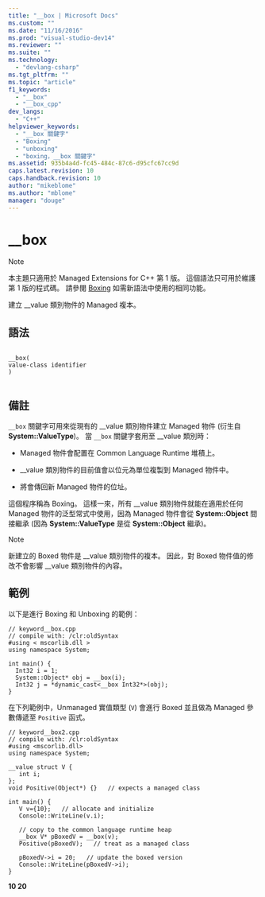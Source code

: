 ```yaml
---
title: "__box | Microsoft Docs"
ms.custom: ""
ms.date: "11/16/2016"
ms.prod: "visual-studio-dev14"
ms.reviewer: ""
ms.suite: ""
ms.technology: 
  - "devlang-csharp"
ms.tgt_pltfrm: ""
ms.topic: "article"
f1_keywords: 
  - "__box"
  - "__box_cpp"
dev_langs: 
  - "C++"
helpviewer_keywords: 
  - "__box 關鍵字"
  - "Boxing"
  - "unboxing"
  - "boxing，__box 關鍵字"
ms.assetid: 935b4a4d-fc45-484c-87c6-d95cfc67cc9d
caps.latest.revision: 10
caps.handback.revision: 10
author: "mikeblome"
ms.author: "mblome"
manager: "douge"
---
```

# __box
> [!NOTE]
>  本主題只適用於 Managed Extensions for C\+\+ 第 1 版。 這個語法只可用於維護第 1 版的程式碼。 請參閱 [Boxing](../windows/boxing-cpp-component-extensions.md) 如需新語法中使用的相同功能。  
  
 建立 \_\_value 類別物件的 Managed 複本。  
  
## 語法  
  
```  
  
__box(  
value-class identifier  
)  
  
```  
  
## 備註  
 `__box` 關鍵字可用來從現有的 \_\_value 類別物件建立 Managed 物件 \(衍生自 **System::ValueType**\)。 當 `__box` 關鍵字套用至 \_\_value 類別時：  
  
-   Managed 物件會配置在 Common Language Runtime 堆積上。  
  
-   \_\_value 類別物件的目前值會以位元為單位複製到 Managed 物件中。  
  
-   將會傳回新 Managed 物件的位址。  
  
 這個程序稱為 Boxing。 這樣一來，所有 \_\_value 類別物件就能在適用於任何 Managed 物件的泛型常式中使用，因為 Managed 物件會從 **System::Object** 間接繼承 \(因為 **System::ValueType** 是從 **System::Object** 繼承\)。  
  
> [!NOTE]
>  新建立的 Boxed 物件是 \_\_value 類別物件的複本。 因此，對 Boxed 物件值的修改不會影響 \_\_value 類別物件的內容。  
  
## 範例  
 以下是進行 Boxing 和 Unboxing 的範例：  
  
```  
// keyword__box.cpp  
// compile with: /clr:oldSyntax  
#using < mscorlib.dll >  
using namespace System;  
  
int main() {  
  Int32 i = 1;  
  System::Object* obj = __box(i);  
  Int32 j = *dynamic_cast<__box Int32*>(obj);  
}  
```  
  
 在下列範例中，Unmanaged 實值類型 \(`V`\) 會進行 Boxed 並且做為 Managed 參數傳遞至 `Positive` 函式。  
  
```  
// keyword__box2.cpp  
// compile with: /clr:oldSyntax  
#using <mscorlib.dll>  
using namespace System;  
  
__value struct V {  
   int i;  
};  
void Positive(Object*) {}   // expects a managed class  
  
int main() {  
   V v={10};   // allocate and initialize  
   Console::WriteLine(v.i);  
  
   // copy to the common language runtime heap  
   __box V* pBoxedV = __box(v);  
   Positive(pBoxedV);   // treat as a managed class  
  
   pBoxedV->i = 20;   // update the boxed version  
   Console::WriteLine(pBoxedV->i);  
}  
```  
  
 **10 20**